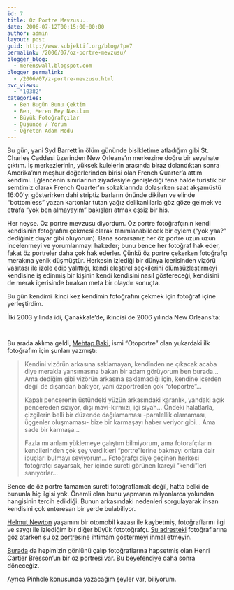 ```yaml
---
id: 7
title: Öz Portre Mevzusu..
date: 2006-07-12T00:15:00+00:00
author: admin
layout: post
guid: http://www.subjektif.org/blog/?p=7
permalink: /2006/07/oz-portre-mevzusu/
blogger_blog:
  - merenswall.blogspot.com
blogger_permalink:
  - /2006/07/z-portre-mevzusu.html
pvc_views:
  - "10382"
categories:
  - Ben Bugün Bunu Çektim
  - Ben, Meren Bey Nasılım
  - Büyük Fotoğrafçılar
  - Düşünce / Yorum
  - Öğreten Adam Modu
---
```

Bu gün, yani Syd Barrett&#8217;in ölüm gününde bisikletime atladığım gibi St. Charles Caddesi üzerinden New Orleans&#8217;ın merkezine doğru bir seyahate çıktım. İş merkezlerinin, yüksek kulelerin arasında biraz dolandıktan sonra Amerika&#8217;nın meşhur değerlerinden birisi olan French Quarter&#8217;a attım kendimi. Eğlencenin sınırlarının ziyadesiyle genişlediği fena halde turistik bir semtimiz olarak French Quarter&#8217;ın sokaklarında dolaşırken saat akşamüstü 16:00&#8217;yı gösterirken dahi striptiz barların önünde dikilen ve elinde &#8220;bottomless&#8221; yazan kartonlar tutan yağız delikanlılarla göz göze gelmek ve etrafa &#8220;yok ben almayayım&#8221; bakışları atmak eşsiz bir his.

Her neyse. Öz portre mevzusu diyordum. Öz portre fotoğrafçının kendi kendisinin fotoğrafını çekmesi olarak tanımlanabilecek bir eylem (&#8220;yok yaa?&#8221; dediğiniz duyar gibi oluyorum). Bana sorarsanız her öz portre uzun uzun incelenmeyi ve yorumlanmayı hakeder; bunu bence her fotoğraf hak eder, fakat öz portreler daha çok hak ederler. Çünkü öz portre çekerken fotoğrafçı merakına yenik düşmüştür. Herkesin izlediği bir dünya içerisinden vizörü vasıtası ile izole edip yalıttığı, kendi eleştirel seçkilerini ölümsüzleştirmeyi kendisine iş edinmiş bir kişinin kendi kendisini nasıl göstereceği, kendisini de merak içerisinde bırakan meta bir olaydır sonuçta.

Bu gün kendimi ikinci kez kendimin fotoğrafını çekmek için fotoğraf içine yerleştirdim.

İlki 2003 yılında idi, Çanakkale&#8217;de, ikincisi de 2006 yılında New Orleans&#8217;ta:

<p align="center">
  <a href="http://meren.org/blog/uploaded_images/1-Self_Portrait_by_evreniz-781626.jpg"><img  src="http://meren.org/blog/uploaded_images/1-Self_Portrait_by_evreniz-775948.jpg" border="0" alt="" /></a>
</p>

<p align="center">
  <a href="http://meren.org/blog/uploaded_images/1-Self-Portrait-New-Orleans-744185.jpg"><img src="http://meren.org/blog/uploaded_images/1-Self-Portrait-New-Orleans-738618.jpg" border="0" alt="" /></a>
</p>

Bu arada aklıma geldi, [Mehtap Baki](http://www.fotokritik.com/profil.php?id=30641&pid=hepsi), ismi &#8220;Otoportre&#8221; olan yukardaki ilk fotoğrafım için şunları yazmıştı:

> Kendini vizörün arkasına saklamayan, kendinden ne çıkacak acaba diye merakla yansımasına bakan bir adam görüyorum ben burada&#8230; Ama dediğim gibi vizörün arkasına saklamadığı için, kendine içerden değil de dışarıdan bakıyor, yani özportreden çok &#8220;otoportre&#8221;&#8230;
> 
> Kapalı pencerenin üstündeki yüzün arkasındaki karanlık, yandaki açık pencereden sızıyor, dışı mavi-kırmızı, içi siyah&#8230; Öndeki halatlarla, çizgilerin belli bir düzende dağılamaması -paralellik olamaması, üçgenler oluşmaması- bize bir karmaşayı haber veriyor gibi&#8230; Ama sade bir karmaşa&#8230;
> 
> Fazla mı anlam yüklemeye çalıştım bilmiyorum, ama fotorafçıların kendilerinden çok şey verdikleri &#8220;portre&#8221;lerine bakmayı onlara dair ipuçları bulmayı seviyorum&#8230; Fotoğrafçı diye geçinen herkesi fotoğrafçı sayarsak, her içinde sureti görünen kareyi &#8220;kendi&#8221;leri sanıyorlar&#8230;

Bence de öz portre tamamen sureti fotoğraflamak değil, hatta belki de bununla hiç ilgisi yok. Önemli olan bunu yapmanın milyonlarca yolundan hangisinin tercih edildiği. Bunun arkasındaki nedenleri sorgulayarak insan kendisini çok enteresan bir yerde bulabiliyor.

[Helmut Newton](http://en.wikipedia.org/wiki/Helmut_Newton) yaşamını bir otomobil kazası ile kaybetmiş, fotoğraflarını ilgi ve saygı ile izlediğim bir diğer büyük fototoğrafçı. [Şu adresteki](http://www.zona10.com.mx/autores/Helmut_Newton/index.htm) fotoğraflarına göz atarken şu [öz portre](http://www.zona10.com.mx/autores/Helmut_Newton/pages/nw-20_jpg.htm)sine ihtimam göstermeyi ihmal etmeyin.

[Burada](http://www.soulcatcherstudio.com/artists/bresson.html) da hepimizin gönlünü çalıp fotoğraflarına hapsetmiş olan Henri Cartier Bresson&#8217;un bir öz portresi var. Bu beyefendiye daha sonra döneceğiz.

Ayrıca Pinhole konusunda yazacağım şeyler var, biliyorum.
